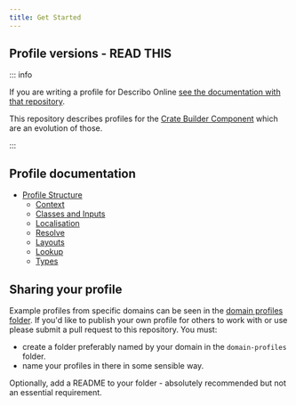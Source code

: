 ```yaml
---
title: Get Started
---
```


## Profile versions - READ THIS

::: info

If you are writing a profile for Describo Online
[see the documentation with that repository](https://github.com/Arkisto-Platform/describo-online/wiki/Writing-a-domain-specific-profile).

This repository describes profiles for the
[Crate Builder Component](https://github.com/describo/crate-builder-component) which are an
evolution of those.

:::

## Profile documentation

-   [Profile Structure](/docs/profiles/profile-structure.md)
    -   [Context](/docs/profiles/contexts.md)
    -   [Classes and Inputs](/docs/profiles/classes-and-inputs.md)
    -   [Localisation](/docs/profiles/localisation.md)
    -   [Resolve](/docs/profiles/resolve.md)
    -   [Layouts](/docs/profiles/layouts.md)
    -   [Lookup](/docs/profiles/lookups.md)
    -   [Types](/docs/profiles/types.md)

## Sharing your profile

Example profiles from specific domains can be seen in the
[domain profiles folder](https://github.com/describo/profiles/tree/master/domain-profiles). If you'd
like to publish your own profile for others to work with or use please submit a pull request to this
repository. You must:

-   create a folder preferably named by your domain in the `domain-profiles` folder.
-   name your profiles in there in some sensible way.

Optionally, add a README to your folder - absolutely recommended but not an essential requirement.
